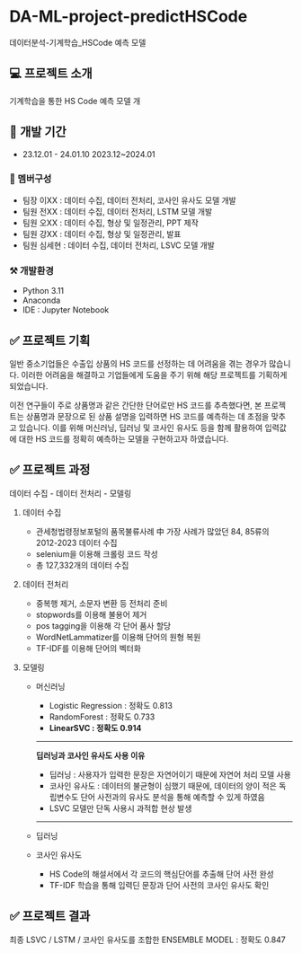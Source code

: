 # DA-ML-project-predictHSCode
데이터분석-기계학습_HSCode 예측 모델

## 💻 프로젝트 소개
기계학습을 통한 HS Code 예측 모델 개

## 🐎 개발 기간
* 23.12.01 - 24.01.10
2023.12~2024.01

### 🐤 멤버구성
* 팀장 이XX : 데이터 수집, 데이터 전처리, 코사인 유사도 모델 개발
* 팀원 전XX : 데이터 수집, 데이터 전처리, LSTM 모델 개발
* 팀원 오XX : 데이터 수집, 형상 및 일정관리, PPT 제작
* 팀원 강XX : 데이터 수집, 형상 및 일정관리, 발표
* 팀원 심세현 : 데이터 수집, 데이터 전처리, LSVC 모델 개발

### ⚒ 개발환경
* Python 3.11
* Anaconda
* IDE : Jupyter Notebook

## ✅ 프로젝트 기획
일반 중소기업들은 수출입 상품의 HS 코드를 선정하는 데 어려움을 겪는 경우가 많습니다.
이러한 어려움을 해결하고 기업들에게 도움을 주기 위해 해당 프로젝트를 기획하게 되었습니다.


이전 연구들이 주로 상품명과 같은 간단한 단어로만 HS 코드를 추측했다면, 본 프로젝트는 상품명과 문장으로 된 상품 설명을 입력하면 HS 코드를 예측하는 데 초점을 맞추고 있습니다.
이를 위해 머신러닝, 딥러닝 및 코사인 유사도 등을 함께 활용하여 입력값에 대한 HS 코드를 정확히 예측하는 모델을 구현하고자 하였습니다.

## ✅ 프로젝트 과정
데이터 수집 - 데이터 전처리 - 모델링

1. 데이터 수집
   - 관세청법령정보포털의 품목불류사례 中 가장 사례가 많았던 84, 85류의 2012-2023 데이터 수집
   - selenium을 이용해 크롤링 코드 작성
   - 총 127,332개의 데이터 수집
  
2. 데이터 전처리
   - 중복행 제거, 소문자 변환 등 전처리 준비
   - stopwords를 이용해 불용어 제거
   - pos tagging을 이용해 각 단어 품사 할당
   - WordNetLammatizer를 이용해 단어의 원형 복원
   - TF-IDF를 이용해 단어의 벡터화

3. 모델링
   - 머신러닝
     - Logistic Regression : 정확도 0.813
     - RandomForest : 정확도 0.733
     - **LinearSVC : 정확도 0.914**

      ---
      
      **딥러닝과 코사인 유사도 사용 이유**
      - 딥러닝 : 사용자가 입력한 문장은 자연어이기 때문에 자연어 처리 모델 사용
      - 코사인 유사도 : 데이터의 불균형이 심했기 때문에, 데이터의 양이 적은 독립변수도 단어 사전과의 유사도 분석을 통해 예측할 수 있게 하였음
      - LSVC 모델만 단독 사용시 과적합 현상 발생
      
      ---
       
   - 딥러닝
  
   - 코사인 유사도
     - HS Code의 해설서에서 각 코드의 핵심단어를 추출해 단어 사전 완성
     - TF-IDF 학습을 통해 입력딘 문장과 단어 사전의 코사인 유사도 확인

## ✅ 프로젝트 결과
최종 LSVC / LSTM / 코사인 유사도를 조합한 ENSEMBLE MODEL : 정확도 0.847
   


